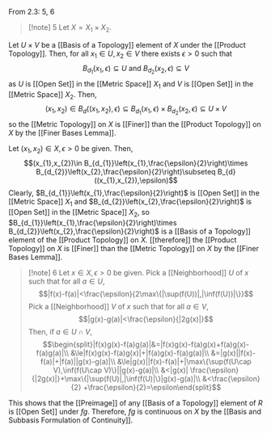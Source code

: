 From 2.3: 5, 6

>[!note] 5
Let $X=X_{1}\times X_{2}$. 
>
Let $U\times V$ be a [[Basis of a Topology]] element of $X$ under the [[Product Topology]]. Then, for all $x_{1}\in U,x_{2}\in V$ there exists $\epsilon>0$ such that $$B_{d_{1}}(x_{1},\epsilon)\subseteq U \text{  and  }B_{d_{2}}(x_{2},\epsilon)\subseteq V$$as $U$ is [[Open Set]] in the [[Metric Space]] $X_{1}$ and $V$ is [[Open Set]] in the [[Metric Space]] $X_{2}$. Then, $$(x_{1},x_{2})\in B_{d}((x_{1},x_{2}),\epsilon) \subseteq B_{d_{1}}(x_{1},\epsilon)\times B_{d_{2}}(x_{2},\epsilon)\subseteq U\times V$$so the [[Metric Topology]] on $X$ is [[Finer]] than the [[Product Topology]] on $X$ by the [[Finer Bases Lemma]].
>
Let $(x_{1},x_{2})\in X,\epsilon>0$ be given. Then, $$(x_{1},x_{2})\in B_{d_{1}}\left(x_{1},\frac{\epsilon}{2}\right)\times B_{d_{2}}\left(x_{2},\frac{\epsilon}{2}\right)\subseteq B_{d}((x_{1},x_{2}),\epsilon)$$Clearly, $B_{d_{1}}\left(x_{1},\frac{\epsilon}{2}\right)$ is [[Open Set]] in the [[Metric Space]] $X_{1}$ and $B_{d_{2}}\left(x_{2},\frac{\epsilon}{2}\right)$ is [[Open Set]] in the [[Metric Space]] $X_{2}$, so $B_{d_{1}}\left(x_{1},\frac{\epsilon}{2}\right)\times B_{d_{2}}\left(x_{2},\frac{\epsilon}{2}\right)$ is a [[Basis of a Topology]] element of the [[Product Topology]] on $X$. [[therefore]] the [[Product Topology]] on $X$ is [[Finer]] than the [[Metric Topology]] on $X$ by the [[Finer Bases Lemma]].


>[!note] 6
Let $x\in X,\epsilon>0$ be given. Pick a [[Neighborhood]] $U$ of $x$ such that for all $a\in U$, $$|f(x)-f(a)|<\frac{\epsilon}{2\max\{|\sup(f(U))|,|\inf(f(U))|\}}$$Pick a [[Neighborhood]] $V$ of $x$ such that for all $a\in V$, $$|g(x)-g(a)|<\frac{\epsilon}{|2g(x)|}$$Then, if $a\in U\cap V$,$$\begin{split}|f(x)g(x)-f(a)g(a)|&=|f(x)g(x)-f(a)g(x)+f(a)g(x)-f(a)g(a)|\\
&\le|f(x)g(x)-f(a)g(x)|+|f(a)g(x)-f(a)g(a)|\\
&=|g(x)||f(x)-f(a)|+|f(a)||g(x)-g(a)|\\
&\le|g(x)||f(x)-f(a)|+|\max\{\sup(f(U\cap V),\inf(f(U\cap V)\}||g(x)-g(a)|\\
&<|g(x)| \frac{\epsilon}{|2g(x)|}+\max\{|\sup(f(U)|,|\inf(f(U)|\}|g(x)-g(a)|\\
&<\frac{\epsilon}{2} +\frac{\epsilon}{2}=\epsilon\end{split}$$
>
This shows that the [[Preimage]] of any [[Basis of a Topology]] element of $R$ is [[Open Set]] under $fg$. Therefore, $fg$ is continuous on $X$ by the [[Basis and Subbasis Formulation of Continuity]]. 

